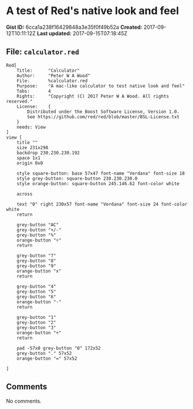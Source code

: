 # A test of Red's native look and feel

**Gist ID:** 6cca1a238f16429848a3e35f0f49b52a
**Created:** 2017-09-12T10:11:12Z
**Last updated:** 2017-09-15T07:18:45Z

## File: `calculator.red`

```Red
Red[
	Title:		"Calculator"
	Author:  	"Peter W A Wood"
	File: 	 	%calculator.red
	Purpose:	"A mac-like calculator to test native look and feel" 	
	Tabs:	 	4
	Rights:  	"Copyright (C) 2017 Peter W A Wood. All rights reserved."
	License: 	{
		Distributed under the Boost Software License, Version 1.0.
		See https://github.com/red/red/blob/master/BSL-License.txt
	}
	needs: View
]
view [
	title ""
	size 231x298
	backdrop 230.230.230.192
	space 1x1
	origin 0x0
	
	style square-button: base 57x47 font-name "Verdana" font-size 18
	style grey-button: square-button 230.230.230.0
	style orange-button: square-button 245.146.62 font-color white
	
	across
	
	text "0" right 230x57 font-name "Verdana" font-size 24 font-color white
	return
	
	grey-button "AC"
	grey-button "+/-"
	grey-button "%"
	orange-button "÷"
	return
	
	grey-button "7"
	grey-button "8"
	grey-button "9"
	orange-button "x"
	return
	
	grey-button "4"
	grey-button "5"
	grey-button "6"
	orange-button "-"
	return
	
	grey-button "1"
	grey-button "2"
	grey-button "3"
	orange-button "+"
	return
	
	pad -57x0 grey-button "0" 172x52
	grey-button "." 57x52
	orange-button "=" 57x52
	
]
```

## Comments

No comments.
